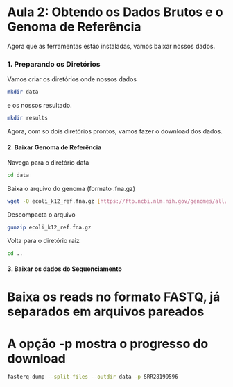 # Aula 2: Obtendo os Dados Brutos e o Genoma de Referência

Agora que as ferramentas estão instaladas, vamos baixar nossos dados.

### 1. Preparando os Diretórios

Vamos criar os diretórios onde nossos dados 
```bash
mkdir data
```
e os nossos resultado.

```bash 
mkdir results
```

Agora, com so dois diretórios prontos, vamos fazer o download dos dados.

#### 2. Baixar Genoma de Referência

Navega para o diretório data
```bash
cd data
```

Baixa o arquivo do genoma (formato .fna.gz)
```bash
wget -O ecoli_k12_ref.fna.gz [https://ftp.ncbi.nlm.nih.gov/genomes/all/GCF/000/005/845/GCF_000005845.2_ASM584v2/GCF_000005845.2_ASM584v2_genomic.fna.gz](https://ftp.ncbi.nlm.nih.gov/genomes/all/GCF/000/005/845/GCF_000005845.2_ASM584v2/GCF_000005845.2_ASM584v2_genomic.fna.gz)
```

Descompacta o arquivo
```bash
gunzip ecoli_k12_ref.fna.gz
```

Volta para o diretório raiz
```bash
cd ..
```

#### 3. Baixar os dados do Sequenciamento

# Baixa os reads no formato FASTQ, já separados em arquivos pareados
# A opção -p mostra o progresso do download
```bash
fasterq-dump --split-files --outdir data -p SRR28199596	
```
